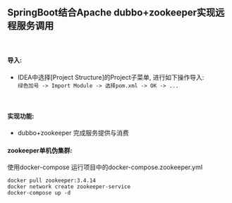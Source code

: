  SpringBoot结合Apache dubbo+zookeeper实现远程服务调用
---  
<br>  

#### 导入:  
* IDEA中选择[Project Structure]的Project子菜单, 进行如下操作导入:    
     `绿色加号 -> Import Module -> 选择pom.xml -> OK -> ... `
<br>

#### 实现功能:

* dubbo+zookeeper 完成服务提供与消费

#### zookeeper单机伪集群:
使用docker-compose 运行项目中的docker-compose.zookeeper.yml
```
docker pull zookeeper:3.4.14
docker network create zookeeper-service
docker-compose up -d
```
